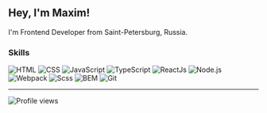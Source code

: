 ## Hey, I'm Maxim!
I'm Frontend Developer from Saint-Petersburg, Russia.

### Skills
![HTML](https://img.shields.io/badge/-HTML-24292e?style=for-the-badge&logo=html5) ![CSS](https://img.shields.io/badge/-CSS-24292e?style=for-the-badge&logo=css3) ![JavaScript](https://img.shields.io/badge/-JavaScript-24292e?style=for-the-badge&logo=JavaScript) ![TypeScript](https://img.shields.io/badge/-TypeScript-24292e?style=for-the-badge&logo=TypeScript) ![ReactJs](https://img.shields.io/badge/-React.js-24292e?style=for-the-badge&logo=React) ![Node.js](https://img.shields.io/badge/-Node.JS-24292e?style=for-the-badge&logo=Node.js) ![Webpack](https://img.shields.io/badge/-webpack-24292e?style=for-the-badge&logo=webpack) ![Scss](https://img.shields.io/badge/-Scss-24292e?style=for-the-badge&logo=sass) ![BEM](https://img.shields.io/badge/-BEM-24292e?style=for-the-badge&logo=bem) ![Git](https://img.shields.io/badge/-git-24292e?style=for-the-badge&logo=Git)

---

![Profile views](https://gpvc.arturio.dev/konstantinovmax) 

<!--
**konstantinovmax/konstantinovmax** is a ✨ _special_ ✨ repository because its `README.md` (this file) appears on your GitHub profile.

Here are some ideas to get you started:

- 🔭 I’m currently working on ...
- 🌱 I’m currently learning ...
- 👯 I’m looking to collaborate on ...
- 🤔 I’m looking for help with ...
- 💬 Ask me about ...
- 📫 How to reach me: ...
- 😄 Pronouns: ...
- ⚡ Fun fact: ...
-->
